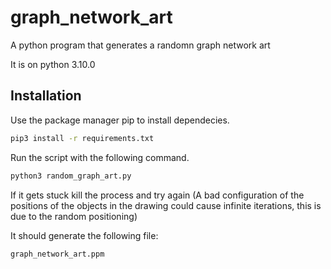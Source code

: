 # graph_network_art

A python program that generates a randomn graph network art

It is on python 3.10.0 

## Installation

Use the package manager pip to install dependecies.

```bash
pip3 install -r requirements.txt
```
Run the script with the following command.

```bash
python3 random_graph_art.py
```
If it gets stuck kill the process and try again (A bad configuration of the positions of the objects in the drawing could cause infinite iterations, this is due to the random positioning)

It should generate the following file:

```bash
graph_network_art.ppm
```
